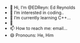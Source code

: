 - 👋 Hi, I’m @EDReyn: Ed Reynolds
- 👀 I’m interested in  coding..
- 🌱 I’m currently learning C++...
- 💞️
- 📫 How to reach me: email...
- 😄 Pronouns: He, Him
  

<!---
EDReyn/EDReyn is a ✨ special ✨ repository because its `README.md` (this file) appears on your GitHub profile.
You can click the Preview link to take a look at your changes.
--->
